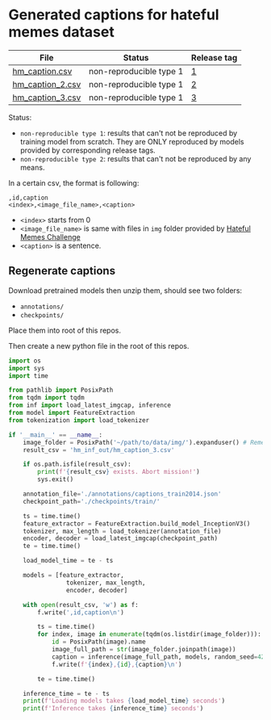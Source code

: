 # Generated captions for hateful memes dataset

| File | Status | Release tag |
| - | - | - |
| [hm_caption.csv](hm_caption.csv) | non-reproducible type 1 | [1](https://github.com/dinhanhx/imgcap/releases/tag/1) |
| [hm_caption_2.csv](hm_caption_2.csv) | non-reproducible type 1 | [2](https://github.com/dinhanhx/imgcap/releases/tag/2) |
| [hm_caption_3.csv](hm_caption_3.csv) | non-reproducible type 1 | [3](https://github.com/dinhanhx/imgcap/releases/tag/3) |

Status:
- `non-reproducible type 1`: results that can't not be reproduced by training model from scratch. They are ONLY reproduced by models provided by corresponding release tags.
- `non-reproducible type 2`: results that can't not be reproduced by any means.

In a certain csv, the format is following:
```
,id,caption
<index>,<image_file_name>,<caption>
```

- `<index>` starts from 0
- `<image_file_name>` is same with files in `img` folder provided by [Hateful Memes Challenge](https://hatefulmemeschallenge.com/)
- `<caption>` is a sentence.

## Regenerate captions

Download pretrained models then unzip them, should see two folders:
- `annotations/`
- `checkpoints/`

Place them into root of this repos.

Then create a new python file in the root of this repos.

```python
import os
import sys
import time

from pathlib import PosixPath
from tqdm import tqdm
from inf import load_latest_imgcap, inference
from model import FeatureExtraction
from tokenization import load_tokenizer

if '__main__' == __name__:
    image_folder = PosixPath('~/path/to/data/img/').expanduser() # Remember to update this
    result_csv = 'hm_inf_out/hm_caption_3.csv'

    if os.path.isfile(result_csv):
        print(f'{result_csv} exists. Abort mission!')
        sys.exit()

    annotation_file='./annotations/captions_train2014.json' 
    checkpoint_path='./checkpoints/train/'

    ts = time.time()
    feature_extractor = FeatureExtraction.build_model_InceptionV3()
    tokenizer, max_length = load_tokenizer(annotation_file)
    encoder, decoder = load_latest_imgcap(checkpoint_path)
    te = time.time()

    load_model_time = te - ts

    models = [feature_extractor, 
                tokenizer, max_length, 
                encoder, decoder]

    with open(result_csv, 'w') as f:
        f.write(',id,caption\n')

        ts = time.time()
        for index, image in enumerate(tqdm(os.listdir(image_folder))):
            id = PosixPath(image).name
            image_full_path = str(image_folder.joinpath(image))
            caption = inference(image_full_path, models, random_seed=42)
            f.write(f'{index},{id},{caption}\n')

        te = time.time()

    inference_time = te - ts
    print(f'Loading models takes {load_model_time} seconds')
    print(f'Inference takes {inference_time} seconds')
```
